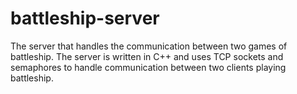 # battleship-server
The server that handles the communication between two games of battleship. The server is written in C++ and uses TCP sockets and semaphores to handle communication between two clients playing battleship.
